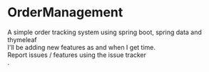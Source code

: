 # OrderManagement
A simple order tracking system using spring boot, spring data and thymeleaf<br/>
I'll be adding new features as and when I get time.<br/>
Report issues / features using the issue tracker <br/>. 

